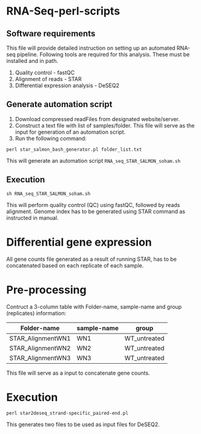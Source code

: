 # RNA-Seq-perl-scripts

## Software requirements
This file will provide detailed instruction on setting up an automated RNA-seq pipeline.
Following tools are required for this analysis. These must be installed and in path.

1. Quality control - fastQC
2. Alignment of reads - STAR
3. Differential expression analysis - DeSEQ2

## Generate automation script
1. Download compressed readFiles from designated website/server.
2. Construct a text file with list of samples/folder. This file will serve as the input for generation of an automation script.
3. Run the following command:
```
perl star_salmon_bash_generator.pl folder_list.txt

```
This will generate an automation script `RNA_seq_STAR_SALMON_soham.sh`

## Execution

```
sh RNA_seq_STAR_SALMON_soham.sh

```
This will perform quality control (QC) using fastQC, followed by reads alignment. Genome index has to be generated using STAR command as instructed in manual.

# Differential gene expression

All gene counts file generated as a result of running STAR, has to be concatenated based on each replicate of each sample. 

# Pre-processing
Contruct a 3-column table with Folder-name, sample-name and group (replicates) information:

| Folder-name       | sample-name | group        |
|-------------------|-------------|--------------|
| STAR_AlignmentWN1 | WN1         | WT_untreated |
| STAR_AlignmentWN2 | WN2         | WT_untreated |
| STAR_AlignmentWN3 | WN3         | WT_untreated |

This file will serve as a input to concatenate gene counts.

# Execution
``` 
perl star2deseq_strand-specific_paired-end.pl
```

This generates two files to be used as input files for DeSEQ2.




